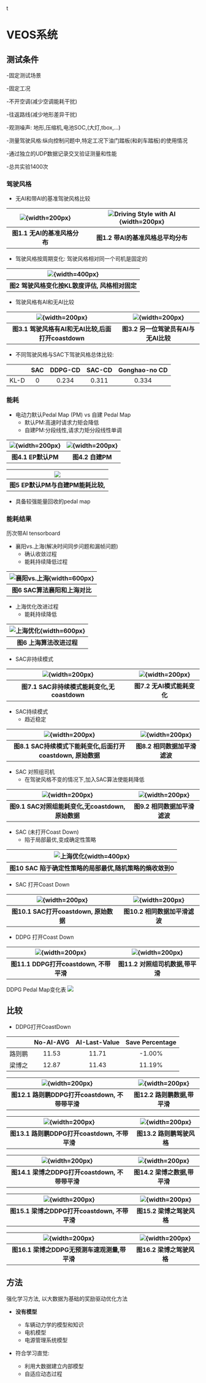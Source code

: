 t<!-- pandoc veos-report-2021-08.md --pdf-engine=xelatex -o veos-report-2021.08.pdf -V mainfont='Noto Sans CJK SC' -->
<!-- mainfont='Source Han Sans SC' -->
<!-- mainfont='Noto Serif CJK SC' -->
<!-- pandoc veos-report-2021-08.md --pdf-engine=xelatex -o veos-report-2021.08.docx -V CJKmainfont='Source Han Sans SC' --wrap=preserve -->

# VEOS系统 


## 测试条件

-固定测试场景

-固定工况

-不开空调(减少空调能耗干扰)

-往返路线(减少地形差异干扰)

-观测噪声: 地形,压缩机,电池SOC,(大灯,tbox,...)

-测量驾驶风格:纵向控制问题中,特定工况下油门踏板(和刹车踏板)的使用情况

-通过独立的UDP数据记录交叉验证测量和性能

-总共实验1400次

### 驾驶风格

- 无AI和带AI的基准驾驶风格比较
  
|![](veos-report-image/no-ai-driving-style.png){width=200px}|![Driving Style with AI](veos-report-image/ai-driving-style.png){width=200px}|
|:--:|:--:|
|<b> 图1.1 无AI的基准风格分布</b>|<b>图1.2 带AI的基准风格总平均分布</b>|

- 驾驶风格按周期变化: 驾驶风格相对同一个司机是固定的
  
|![](veos-report-image/driving-filted.png){width=400px}|
|:--:|
|<b>图2 驾驶风格变化按KL散度评估, 风格相对固定</b>|

- 驾驶风格有AI和无AI比较

|![](veos-report-image/xr-drvingstyle.png){width=200px}|![](veos-report-image/g-drvingstyle.png){width=200px}|
|:--:|:--:|
|<b>图3.1 驾驶风格有AI和无AI比较,后面打开coastdown</b>|<b>图3.2 另一位驾驶员有AI与无AI比较</b>|



- 不同驾驶风格与SAC下驾驶风格总体比较:

| |SAC|DDPG-CD|SAC-CD|Gonghao-no CD|
|:--:|:--:|:--:|:--:|:--:|
|KL-D|0 |0.234|0.311 | 0.334|
### 能耗
  - 电动力默认Pedal Map (PM) vs 自建 Pedal Map
    - 默认PM:高速时请求力矩会降低
    - 自建PM:分段线性,请求力矩分段线性单调




|![](veos-report-image/ep-default-pm.png){width=200px}|![](veos-report-image/self-made-pm.png){width=200px}|
|:--:|:--:|
|<b>图4.1 EP默认PM</b>|<b>图4.2 自建PM</b>| |

|![](veos-report-image/defaultSelfmade_Comp.png)|
|:--:|
|<b>图5 EP默认PM与自建PM能耗比较, </b>|

 - 具备较强能量回收的pedal map

### 能耗结果
历次带AI tensorboard
- 襄阳vs.上海(解决时间同步问题和漏帧问题)
  - 确认收敛过程
  - 能耗持续降低过程
  
|![襄阳vs.上海](veos-report-image/KWH.png){width=600px}|
|:--:|
|<b>图6 SAC算法襄阳和上海对比</b>|


- 上海优化改进过程
  - 能耗持续降低  

|![上海优化](veos-report-image/WH.png){width=600px}|
|:--:|
|<b>图6 上海算法改进过程 </b>|

- SAC非持续模式

|![](veos-report-image/x-ai-0.6f.png){width=200px}|![](veos-report-image/x-noai-0.6f.png){width=200px}|
|:--:|:--:|
|<b>图7.1 SAC非持续模式能耗变化,无coastdown</b>|<b>图7.2 无AI模式能耗变化</b>| |



- SAC持续模式
	- 趋近稳定
  
|![](veos-report-image/xr-ai-comp-nof.png){width=200px}|![](veos-report-image/xr-ai-comp-0.6f.png){width=200px}|
|:--:|:--:|
|<b>图8.1 SAC持续模式下能耗变化,后面打开coastdown, 原始数据</b>|<b>图8.2 相同数据加平滑滤波</b>|

- SAC 对照组司机
	- 在驾驶风格不变的情况下,加入SAC算法使能耗降低

|![](veos-report-image/g-ai-after-comp-nof.png){width=200px}|![](veos-report-image/g-ai-after-comp-0.6f.png){width=200px}|
|:--:|:--:|
|<b>图9.1 SAC对照组能耗变化,无coastdown, 原始数据</b>|<b>图9.2 相同数据加平滑滤波</b>|

- SAC (未打开Coast Down)
  - 陷于局部最优,变成确定性策略

|![上海优化](veos-report-image/SAC-local-optimum.png){width=400px}|
|:--:|
|<b>图10 SAC 陷于确定性策略的局部最优,随机策略的熵收敛到0</b>|

- SAC 打开Coast Down

|![](veos-report-image/x-tfcd-nof.png){width=200px}|![](veos-report-image/x-tfcd-0.6f.png){width=200px}|
|:--:|:--:|
|<b>图10.1 SAC打开coastdown, 原始数据</b>|<b>图10.2 相同数据加平滑滤波</b>|


- DDPG 打开Coast Down

|![](veos-report-image/x-ddpg-0.6f.png){width=200px}|![](veos-report-image/d-ai-comp-0.6f.png){width=200px}|
|:--:|:--:|
|<b>图11.1 DDPG打开coastdown, 不带平滑</b>|<b>图11.2 对照组司机数据,带平滑</b>|

DDPG Pedal Map变化表
![](veos-report-image/liuddpg_pm_variation_opt.gif)

## 比较
- DDPG打开CoastDown

| |No-AI-AVG|AI-Last-Value|Save Percentage|
|:--:|:--:|:--:|:--:|
|路则鹏|11.53 | 11.71| -1.00% | 
|梁博之|12.87 | 11.43| 11.19% | 

|![](veos-report-image/1st-driver-energy-nof.png){width=200px}|![](veos-report-image/1st-driver-energy-0.6f.png){width=200px}|
|:--:|:--:|
|<b>图12.1 路则鹏DDPG打开coastdown, 不带带平滑</b>|<b>图12.2 路则鹏数据,带平滑</b>|

|![](veos-report-image/1st-driver-energy-nof.png){width=200px}|![](veos-report-image/1st-driver-ds.png){width=200px}|
|:--:|:--:|
|<b>图13.1 路则鹏DDPG打开coastdown, 不带平滑</b>|<b>图13.2 路则鹏驾驶风格</b>|



|![](veos-report-image/2nd-driver-energy-nof.png){width=200px}|![](veos-report-image/2nd-driver-energy-0.6f.png){width=200px}|
|:--:|:--:|
|<b>图14.1 梁博之DDPG打开coastdown, 不带带平滑</b>|<b>图14.2 梁博之数据,带平滑</b>|

|![](veos-report-image/2nd-driver-energy-nof.png){width=200px}|![](veos-report-image/2nd-driver-ds.png){width=200px}|
|:--:|:--:|
|<b>图15.1 梁博之DDPG打开coastdown, 不带平滑</b>|<b>图15.2 梁博之驾驶风格</b>|

|![](veos-report-image/liang-0.6f.png){width=200px}|![](veos-report-image/liang-ds.png){width=200px}|
|:--:|:--:|
|<b>图16.1 梁博之DDPG无预测车速观测量,带平滑</b>|<b>图16.2 梁博之驾驶风格</b>|
## 方法

强化学习方法, 以大数据为基础的奖励驱动优化方法

- **没有模型** 
  - 车辆动力学的模型和知识
  - 电机模型
  - 电源管理系统模型

- 符合学习直觉:
  - 利用大数据建立内部模型
  - 自适应动态过程

